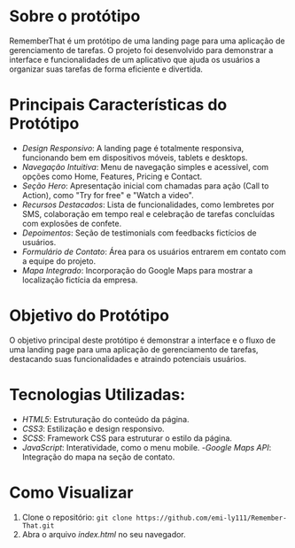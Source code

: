 # Sobre o protótipo
RememberThat é um protótipo de uma landing page para uma aplicação de gerenciamento de tarefas. O projeto foi desenvolvido para demonstrar a interface e funcionalidades de um aplicativo que ajuda os usuários a organizar suas tarefas de forma eficiente e divertida.

# Principais Características do Protótipo
- _Design Responsivo_: A landing page é totalmente responsiva, funcionando bem em dispositivos móveis, tablets e desktops.
- _Navegação Intuitiva_: Menu de navegação simples e acessível, com opções como Home, Features, Pricing e Contact.
- _Seção Hero_: Apresentação inicial com chamadas para ação (Call to Action), como "Try for free" e "Watch a video".
- _Recursos Destacados_: Lista de funcionalidades, como lembretes por SMS, colaboração em tempo real e celebração de tarefas concluídas com explosões de confete.
- _Depoimentos_: Seção de testimonials com feedbacks fictícios de usuários.
- _Formulário de Contato_: Área para os usuários entrarem em contato com a equipe do projeto.
- _Mapa Integrado_: Incorporação do Google Maps para mostrar a localização fictícia da empresa.

# Objetivo do Protótipo
O objetivo principal deste protótipo é demonstrar a interface e o fluxo de uma landing page para uma aplicação de gerenciamento de tarefas, destacando suas funcionalidades e atraindo potenciais usuários.

# Tecnologias Utilizadas:
- _HTML5_: Estruturação do conteúdo da página.
- _CSS3_: Estilização e design responsivo.
- _SCSS_: Framework CSS para estruturar o estilo da página.
- _JavaScript_: Interatividade, como o menu mobile.
-_Google Maps API_: Integração do mapa na seção de contato.

# Como Visualizar
1. Clone o repositório: `git clone https://github.com/emi-ly111/Remember-That.git`
2. Abra o arquivo _index.html_ no seu navegador.
